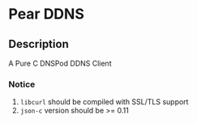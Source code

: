 # Pear DDNS


## Description
A Pure C DNSPod DDNS Client

### Notice
1. `libcurl` should be compiled with SSL/TLS support
2. `json-c` version should be >= 0.11
